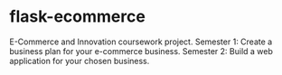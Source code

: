 # flask-ecommerce
E-Commerce and Innovation coursework project. Semester 1: Create a business plan for your e-commerce business. Semester 2: Build a web application for your chosen business. 
